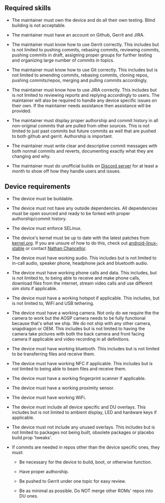 ## Required skills ##

- The maintainer must own the device and do all their own testing. Blind building is not acceptable.

- The maintainer must have an account on Github, Gerrit and JIRA.

- The maintainer must know how to use Gerrit correctly. This includes but is not limited to pushing commits, rebasing commits, reviewing commits, pushing commits in draft, assigning proper groups for further testing and organizing large number of commits in topics.

- The maintainer must know how to use Git correctly. This includes but is not limited to amending commits, rebasing commits, cloning repos, pushing commits/repos, merging and pulling commits accordingly.

- The maintainer must know how to use JIRA correctly. This includes but is not limited to reviewing reports and replying accordingly to users. The maintainer will also be required to handle any device specific issues on their own. If the maintainer needs assistance then assistance will be provided.

- The maintainer must display proper authorship and commit history in all non-original commits that are pulled from other sources. This is not limited to just past commits but future commits as well that are pushed to both github and gerrit. Authorship is important.

- The maintainer must write clear and descriptive commit messages with both normal commits and reverts, documenting exactly what they are changing and why.

- The maintainer must do unofficial builds on [Discord server](https://discord.gg/XYuNuxY) for at least a month to show off how they handle users and issues.



## Device requirements ##

- The device must be buildable.

- The device must not have any outside dependencies. All dependencies must be open sourced and ready to be forked with proper authorship/commit history.

- The device must enforce SELinux.

- The device's kernel must be up to date with the latest patches from [kernel.org](https://git.kernel.org/pub/scm/linux/kernel/git/stable/linux.git/). If you are unsure of how to do this, check out [android-linux-stable](https://github.com/android-linux-stable) or contact [Nathan Chancellor](https://nathanchance.me).

- The device must have working audio. This includes but is not limited to in-call audio, speaker phone, headphone jack and bluetooth audio.

- The device must have working phone calls and data. This includes, but is not limited to, to being able to receive and make phone calls, download files from the internet, stream video calls and use different sim slots if applicable.

- The device must have a working hotspot if applicable. This includes, but is not limited to, WiFi and USB tethering.

- The device must have a working camera. Not only do we require the the camera to work but the AOSP camera needs to be fully functional because that's what we ship. We do not ship with any other camera, snapdragon or OEM. This includes but is not limited to having the camera take pictures with both the back camera and front facing camera if applicable and video recording in all definitions.

- The device must have working bluetooth. This includes but is not limited to be transferring files and receive them.

- The device must have working NFC if applicable. This includes but is not limited to being able to beam files and receive them.

- The device must have a working fingerprint scanner if applicable.

- The device must have a working proximity sensor.

- The device must have working WiFi.

- The device must include all device specific and DU overlays. This includes but is not limited to ambient display, LED and hardware keys if applicable.

- The device must not include any unused overlays. This includes but is not limited to packages not being built, obsolete packages or placebo build.prop 'tweaks'.

- If commits are needed in repos other than the device specific ones, they must:

  - Be necessary for the device to build, boot, or otherwise function.

  - Have proper authorship.

  - Be pushed to Gerrit under one topic for easy review.

  - Be as minimal as possible. Do NOT merge other ROMs' repos into DU ones.

